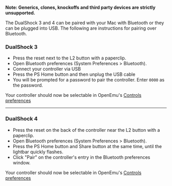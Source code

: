 **Note: Generics, clones, knockoffs and third party devices are strictly unsupported.**

The DualShock 3 and 4 can be paired with your Mac with Bluetooth or they can be plugged into USB.  The following are instructions for pairing over Bluetooth.  

### DualShock 3

* Press the reset next to the L2 button with a paperclip.
* Open Bluetooth preferences (System Preferences > Bluetooth).
* Connect your controller via USB
* Press the PS Home button and then unplug the USB cable
* You will be prompted for a password to pair the controller.  Enter <code>0000</code> as the password.

Your controller should now be selectable in OpenEmu's [Controls preferences](https://github.com/OpenEmu/OpenEmu/wiki/User-guide:-Preferences:-Controls)

-----

### DualShock 4

* Press the reset on the back of the controller near the L2 button with a paperclip.
* Open Bluetooth preferences (System Preferences > Bluetooth).
* Press the PS Home button and Share button at the same time, until the lightbar quickly flashes.
* Click "Pair" on the controller's entry in the Bluetooth preferences window.

Your controller should now be selectable in OpenEmu's [Controls preferences](https://github.com/OpenEmu/OpenEmu/wiki/User-guide:-Preferences:-Controls)
